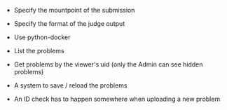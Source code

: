- Specify the mountpoint of the submission
- Specify the format of the judge output
- Use python-docker


- List the problems
- Get problems by the viewer's uid (only the Admin can see hidden problems)

- A system to save / reload the problems

- An ID check has to happen somewhere when uploading a new problem
